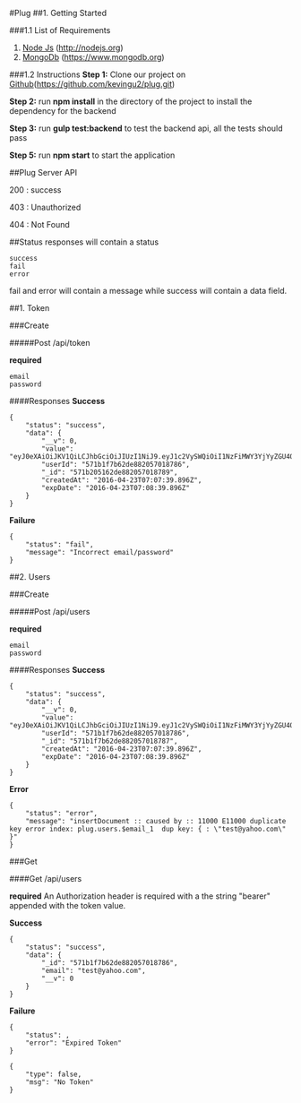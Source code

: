 #Plug
##1. Getting Started

###1.1 List of Requirements
1. [Node Js](http://nodejs.org) (http://nodejs.org)
2. [MongoDb](https://www.mongodb.org) (https://www.mongodb.org)

###1.2 Instructions
**Step 1:** Clone our project on [Github](https://github.com/kevingu2/plug.git)(https://github.com/kevingu2/plug.git)

**Step 2:** run **npm install** in the directory of the project to install the dependency for the backend

**Step 3:** run **gulp test:backend** to test the backend api, all the tests should pass

**Step 5:** run **npm start** to start the application

##Plug Server API

200 : success

403 : Unauthorized

404 : Not Found

##Status
responses will contain a status

	success
	fail
	error

fail and error will contain a message while success will contain a data field.

##1. Token

###Create

#####Post /api/token

**required**

	email
	password
	
####Responses
**Success**

	{	
    	"status": "success",
    	"data": {
        	"__v": 0,
        	"value": "eyJ0eXAiOiJKV1QiLCJhbGciOiJIUzI1NiJ9.eyJ1c2VySWQiOiI1NzFiMWY3YjYyZGU4ODIwNTcwMTg3ODYiLCJfaWQiOiI1NzFiMjA1MTYyZGU4ODIwNTcwMTg3ODkiLCJjcmVhdGVkQXQiOiIyMDE2LTA0LTIzVDA3OjA3OjM5Ljg5NloiLCJleHBEYXRlIjoiMjAxNi0wNC0yM1QwNzowODozOS44OTZaIn0.ggp6s3q0GRC_0zes4MlMXJO0FUpdLJqEgMju7s8u6to",
        	"userId": "571b1f7b62de882057018786",
        	"_id": "571b205162de882057018789",
        	"createdAt": "2016-04-23T07:07:39.896Z",
        	"expDate": "2016-04-23T07:08:39.896Z"
		}
	}

**Failure**

	{
    	"status": "fail",
    	"message": "Incorrect email/password"
	}
	
##2. Users

###Create

#####Post /api/users

**required**
	
	email
	password
	
####Responses
**Success**

	{
    	"status": "success",
    	"data": {
        	"__v": 0,
        	"value": "eyJ0eXAiOiJKV1QiLCJhbGciOiJIUzI1NiJ9.eyJ1c2VySWQiOiI1NzFiMWY3YjYyZGU4ODIwNTcwMTg3ODYiLCJfaWQiOiI1NzFiMWY3YjYyZGU4ODIwNTcwMTg3ODciLCJjcmVhdGVkQXQiOiIyMDE2LTA0LTIzVDA3OjA3OjM5Ljg5NloiLCJleHBEYXRlIjoiMjAxNi0wNC0yM1QwNzowODozOS44OTZaIn0.nl9ajmNai3XkWESzZTUwnZQbNYam4YMwa5Smk1ImkNg",
        	"userId": "571b1f7b62de882057018786",
        	"_id": "571b1f7b62de882057018787",
        	"createdAt": "2016-04-23T07:07:39.896Z",
        	"expDate": "2016-04-23T07:08:39.896Z"
    	}
	}
	
**Error**

	{
    	"status": "error",
    	"message": "insertDocument :: caused by :: 11000 E11000 duplicate key error index: plug.users.$email_1  dup key: { : \"test@yahoo.com\" }"
	}
	
###Get

####Get /api/users

**required**
	An Authorization header is required with a the string "bearer" appended with the token value.
	
**Success**

	{
    	"status": "success",
    	"data": {
       		"_id": "571b1f7b62de882057018786",
        	"email": "test@yahoo.com",
        	"__v": 0
    	}
	}
	
**Failure**

	{
    	"status": ,
    	"error": "Expired Token"
	}

	{
    	"type": false,
    	"msg": "No Token"
	}

